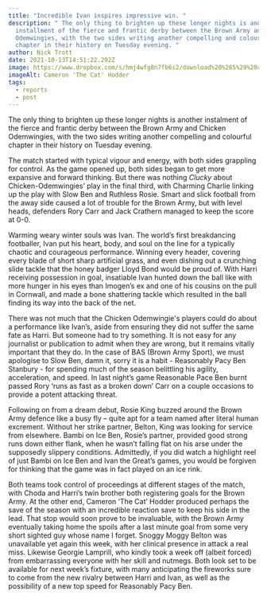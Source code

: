 ```yaml
---
title: "Incredible Ivan inspires impressive win. "
description: " The only thing to brighten up these longer nights is another
  installment of the fierce and frantic derby between the Brown Army and Chicken
  Odemwingies, with the two sides writing another compelling and colourful
  chapter in their history on Tuesday evening. "
author: Nick Trott
date: 2021-10-13T14:51:22.292Z
image: https://www.dropbox.com/s/hmj4wfg8n7fb6s2/download%20%285%29%20copy.png?raw=1
imageAlt: Cameron 'The Cat' Hodder
tags:
  - reports
  - post
---
```



The only thing to brighten up these longer nights is another instalment of the fierce and frantic derby between the Brown Army and Chicken Odemwingies, with the two sides writing another compelling and colourful chapter in their history on Tuesday evening.





The match started with typical vigour and energy, with both sides grappling for control. As the game opened up, both sides began to get more expansive and forward thinking. But there was nothing *Clucky* about Chicken-Odemwingies’ play in the final third, with Charming Charlie linking up the play with Slow Ben and Ruthless Rosie. Smart and slick football from the away side caused a lot of trouble for the Brown Army, but with level heads, defenders Rory Carr and Jack Crathern managed to keep the score at 0-0.  



Warming weary winter souls was Ivan. The world’s first breakdancing footballer, Ivan put his heart, body, and soul on the line for a typically chaotic and courageous performance. Winning every header, covering every blade of short sharp artificial grass, and even dishing out a crunching slide tackle that the honey badger Lloyd Bond would be proud of. With Harri receiving possession in goal, insatiable Ivan hunted down the ball like with more hunger in his eyes than Imogen’s ex and one of his cousins on the pull in Cornwall, and made a bone shattering tackle which resulted in the ball finding its way into the back of the net. 



There was not much that the Chicken Odemwingie's players could do about a performance like Ivan’s, aside from ensuring they did not suffer the same fate as Harri. But someone had to try something. It is not easy for any journalist or publication to admit when they are wrong, but it remains vitally important that they do. In the case of BAS (Brown Army Sport), we must apologise to Slow Ben, damn it, sorry it is a habit - Reasonably Pacy Ben Stanbury - for spending much of the season belittling his agility, acceleration, and speed. In last night’s game Reasonable Pace Ben burnt passed Rory ‘runs as fast as a broken down’ Carr on a couple occasions to provide a potent attacking threat. 



Following on from a dream debut, Rosie King buzzed around the Brown Army defence like a busy fly – quite apt for a team named after literal human excrement. Without her strike partner, Belton, King was looking for service from elsewhere. Bambi on Ice Ben, Rosie’s partner, provided good strong runs down either flank, when he wasn’t falling flat on his arse under the supposedly slippery conditions. Admittedly, if you did watch a highlight reel of just Bambi on Ice Ben and Ivan the Great’s games, you would be forgiven for thinking that the game was in fact played on an ice rink. 



Both teams took control of proceedings at different stages of the match, with Choda and Harri’s twin brother both registering goals for the Brown Army. At the other end, Cameron ‘The Cat’ Hodder produced perhaps the save of the season with an incredible reaction save to keep his side in the lead. That stop would soon prove to be invaluable, with the Brown Army eventually taking home the spoils after a last minute goal from some very short sighted guy whose name I forget. Snoggy Moggy Belton was unavailable yet again this week, with her clinical presence in attack a real miss. Likewise Georgie Lamprill, who kindly took a week off (albeit forced) from embarrassing everyone with her skill and nutmegs. Both look set to be available for next week’s fixture, with many anticipating the fireworks sure to come from the new rivalry between Harri and Ivan, as well as the possibility of a new top speed for Reasonably Pacy Ben.